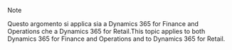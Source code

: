 > [!NOTE]
> <span data-ttu-id="a5e45-101">Questo argomento si applica sia a Dynamics 365 for Finance and Operations che a Dynamics 365 for Retail.</span><span class="sxs-lookup"><span data-stu-id="a5e45-101">This topic applies to both Dynamics 365 for Finance and Operations and to Dynamics 365 for Retail.</span></span> 